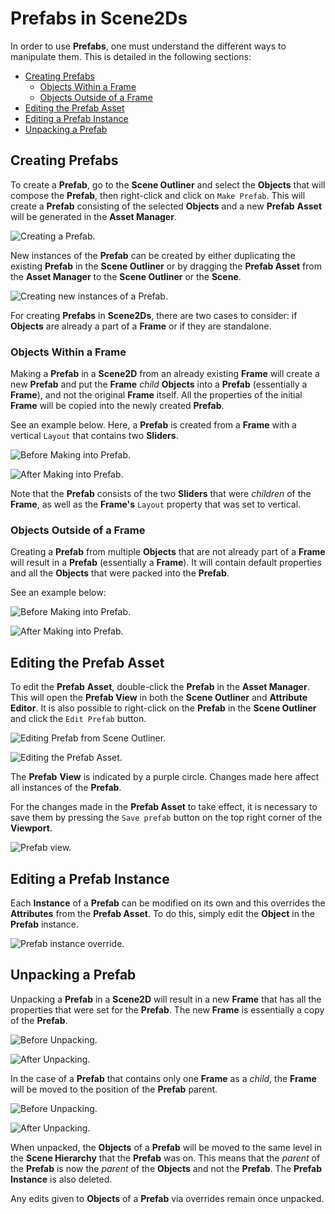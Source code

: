 # Prefabs in Scene2Ds

In order to use **Prefabs**, one must understand the different ways to manipulate them. This is detailed in the following sections:

* [Creating Prefabs](2D.md#creating-prefabs)
  * [Objects Within a Frame](2D.md#objects-within-a-frame)
  * [Objects Outside of a Frame](2D.md#objects-outside-of-a-frame)
* [Editing the Prefab Asset](2D.md#editing-the-prefab-asset)
* [Editing a Prefab Instance](2D.md#editing-a-prefab-instance)
* [Unpacking a Prefab](2D.md#unpacking-a-prefab)


## Creating Prefabs

To create a **Prefab**, go to the **Scene Outliner** and select the **Objects** that will compose the **Prefab**, then right-click and click on `Make Prefab`. This will create a **Prefab** consisting of the selected **Objects** and a new **Prefab** **Asset** will be generated in the **Asset Manager**.

![Creating a **Prefab**.](../../../.gitbook/assets/2dprefabsexample1.gif)

New instances of the **Prefab** can be created by either duplicating the existing **Prefab** in the **Scene Outliner** or by dragging the **Prefab Asset** from the **Asset Manager** to the **Scene Outliner** or the **Scene**.

![Creating new instances of a **Prefab**.](../../../.gitbook/assets/2dprefabsexample2.gif) 

For creating **Prefabs** in **Scene2Ds**, there are two cases to consider: if **Objects** are already a part of a **Frame** or if they are standalone.

### Objects Within a Frame

Making a **Prefab** in a **Scene2D** from an already existing **Frame** will create a new **Prefab** and put the **Frame** *child* **Objects** into a **Prefab** (essentially a **Frame**), and not the original **Frame** itself. All the properties of the initial **Frame** will be copied into the newly created **Prefab**.

See an example below. Here, a **Prefab** is created from a **Frame** with a vertical `Layout` that contains two **Sliders**.

![Before Making into Prefab.](../../../.gitbook/assets/prefab2dexamplebefore.png)

![After Making into Prefab.](../../../.gitbook/assets/prefab2dexampleafter.png)

Note that the **Prefab** consists of the two **Sliders** that were *children* of the **Frame**, as well as the **Frame's** `Layout` property that was set to vertical. 


### Objects Outside of a Frame

Creating a **Prefab** from multiple **Objects** that are not already part of a **Frame** will result in a **Prefab** (essentially a **Frame**). It will contain default properties and all the **Objects** that were packed into the **Prefab**.

See an example below:

![Before Making into Prefab.](../../../.gitbook/assets/2dprefab3real.png)

![After Making into Prefab.](../../../.gitbook/assets/2dprefab4.png)

## Editing the Prefab Asset

To edit the **Prefab** **Asset**, double-click the **Prefab** in the **Asset Manager**. This will open the **Prefab View** in both the **Scene Outliner** and **Attribute Editor**. It is also possible to right-click on the **Prefab** in the **Scene Outliner** and click the `Edit Prefab` button. 

![Editing Prefab from Scene Outliner.](../../../.gitbook/assets/prefabs3.png)

 

![Editing the Prefab Asset.](../../.gitbook/assets/creatingprefabimage3.gif)

The **Prefab** **View** is indicated by a purple circle. Changes made here affect all instances of the **Prefab**.

For the changes made in the **Prefab Asset** to take effect, it is necessary to save them by pressing the `Save prefab` button on the top right corner of the **Viewport**.

![**Prefab** view.](../../../.gitbook/assets/prefab-view2.png)

## Editing a Prefab Instance

Each **Instance** of a **Prefab** can be modified on its own and this overrides the **Attributes** from the **Prefab Asset**. To do this, simply edit the **Object** in the **Prefab** instance.

![Prefab instance override.](../../../.gitbook/assets/2dprefabsexample4.gif) 

## Unpacking a Prefab

Unpacking a **Prefab** in a **Scene2D** will result in a new **Frame** that has all the properties that were set for the **Prefab**. The new **Frame** is essentially a copy of the **Prefab**. 

![Before Unpacking.](../../../.gitbook/assets/2dprefab5.png)

![After Unpacking.](../../../.gitbook/assets/2dprefab6.png)

In the case of a **Prefab** that contains only one **Frame** as a *child*, the **Frame** will be moved to the position of the **Prefab** parent. 

![Before Unpacking.](../../../.gitbook/assets/2dprefab7.png)

![After Unpacking.](../../../.gitbook/assets/2dprefab8.png)


When unpacked, the **Objects** of a **Prefab** will be moved to the same level in the **Scene Hierarchy** that the **Prefab** was on. This means that the *parent* of the **Prefab** is now the *parent* of the **Objects** and not the **Prefab**. The **Prefab Instance** is also deleted. 

Any edits given to **Objects** of a **Prefab** via overrides remain once unpacked. 






